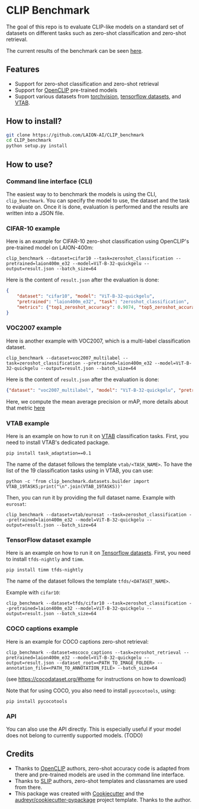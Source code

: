 # CLIP Benchmark


The goal of this repo is to evaluate CLIP-like models on a standard set
of datasets on different tasks such as zero-shot classification and zero-shot
retrieval.

The current results of the benchmark can be seen [here](benchmark/README.md).

## Features

* Support for zero-shot classification and zero-shot retrieval
* Support for [OpenCLIP](https://github.com/mlfoundations/open_clip) pre-trained models
* Support various datasets from [torchvision](https://pytorch.org/vision/stable/datasets.html), [tensorflow datasets](https://www.tensorflow.org/datasets), and [VTAB](https://github.com/google-research/task_adaptation).


## How to install?

```bash
git clone https://github.com/LAION-AI/CLIP_benchmark
cd CLIP_benchmark
python setup.py install
```

## How to use?

### Command line interface (CLI)

The easiest way to to benchmark the models is using the CLI, `clip_benchmark`.
You can specify the model to use, the dataset and the task to evaluate on. Once it is done, evaluation is performed and
the results are written into a JSON file.

### CIFAR-10 example

 Here is an example for CIFAR-10 zero-shot classification using OpenCLIP's pre-trained model on LAION-400m:

 `clip_benchmark --dataset=cifar10 --task=zeroshot_classification --pretrained=laion400m_e32 --model=ViT-B-32-quickgelu --output=result.json --batch_size=64`

Here is the content of `result.json` after the evaluation is done:

```json
{
    "dataset": "cifar10", "model": "ViT-B-32-quickgelu", 
    "pretrained": "laion400m_e32", "task": "zeroshot_classification",
    "metrics": {"top1_zeroshot_accuracy": 0.9074, "top5_zeroshot_accuracy": 0.998}
}
```

### VOC2007 example

Here is another example with VOC2007, which is a multi-label classification dataset.

 `clip_benchmark --dataset=voc2007_multilabel --task=zeroshot_classification --pretrained=laion400m_e32 --model=ViT-B-32-quickgelu --output=result.json --batch_size=64`

Here is the content of `result.json` after the evaluation is done:

```json
{"dataset": "voc2007_multilabel", "model": "ViT-B-32-quickgelu", "pretrained": "laion400m_e32", "task": "zeroshot_classification", "metrics": {"mean_average_precision": 0.7627869844436646}}
```

Here, we compute the mean average precision or mAP, more details about that metric [here](https://leimao.github.io/blog/Object-Detection-Mean-Average-Precision-mAP/)

### VTAB example

Here is an example on how to run it on [VTAB](https://github.com/google-research/task_adaptation) classification tasks.
First, you need to install VTAB's dedicated package.

`pip install task_adaptation==0.1`

The name of the dataset follows the template `vtab/<TASK_NAME>`.
To have the list of the 19 classification tasks using in VTAB, you can use:

`python -c 'from clip_benchmark.datasets.builder import VTAB_19TASKS;print("\n".join(VTAB_19TASKS))'`


Then, you can run it by providing the full dataset name.
Example with `eurosat`:

 `clip_benchmark --dataset=vtab/eurosat --task=zeroshot_classification --pretrained=laion400m_e32 --model=ViT-B-32-quickgelu --output=result.json --batch_size=64`


### TensorFlow dataset example



Here is an example on how to run it on [Tensorflow datasets](https://www.tensorflow.org/datasets).
First, you need to install `tfds-nightly` and `timm`.

`pip install timm tfds-nightly`


The name of the dataset follows the template `tfds/<DATASET_NAME>`.

Example with `cifar10`:

 `clip_benchmark --dataset=tfds/cifar10 --task=zeroshot_classification --pretrained=laion400m_e32 --model=ViT-B-32-quickgelu --output=result.json --batch_size=64`


### COCO captions example

 Here is an example for COCO captions zero-shot retrieval:

 `clip_benchmark --dataset=mscoco_captions --task=zeroshot_retrieval --pretrained=laion400m_e32 --model=ViT-B-32-quickgelu --output=result.json --dataset_root=<PATH_TO_IMAGE_FOLDER> --annotation_file=<PATH_TO_ANNOTATION_FILE> --batch_size=64` 
 
 (see <https://cocodataset.org/#home> for instructions on how to download)

 Note that for using COCO, you also need to install `pycocotools`, using:

 `pip install pycocotools`

### API

You can also use the API directly. This is especially useful if your model
does not belong to currently supported models.
(TODO)

## Credits

- Thanks to [OpenCLIP](https://github.com/mlfoundations/open_clip) authors, zero-shot accuracy code is adapted from there and pre-trained models are used in the command line interface.
- Thanks to [SLIP](https://github.com/facebookresearch/SLIP) authors, zero-shot templates and classnames are used from there.
- This package was created with [Cookiecutter]( https://github.com/audreyr/cookiecutter) and the [audreyr/cookiecutter-pypackage](https://github.com/audreyr/cookiecutter-pypackage) project template. Thanks to the author.
